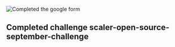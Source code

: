 ![Completed the google form](gform.png)
## Completed challenge scaler-open-source-september-challenge